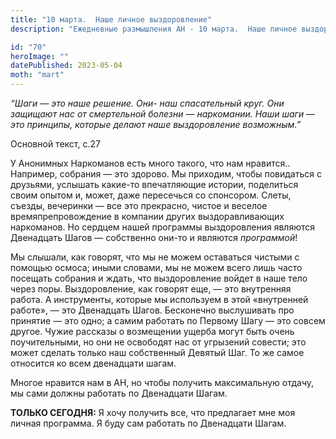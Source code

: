```yaml
---
title: "10 марта.  Наше личное выздоровление"
description: "Ежедневные размышления АН - 10 марта.  Наше личное выздоровление"

id: "70"
heroImage: ""
datePublished: 2023-05-04
moth: "mart"
---
```


_“Шаги — это наше решение. Они- наш спасательный круг. Они защищают нас от
смертельной болезни — наркомании. Наши шаги — это принципы, которые делают
наше выздоровление возможным.”_

Основной текст, с.27

У Анонимных Наркоманов есть много такого, что нам нравится.. Например,
собрания — это здорово. Мы приходим, чтобы повидаться с друзьями, услышать
какие-то впечатляющие истории, поделиться своим опытом и, может, даже
пересечься со спонсором. Слеты, съезды, вечеринки — все это прекрасно, чистое
и веселое времяпрепровождение в компании других выздоравливающих наркоманов.
Но сердцем нашей программы выздоровления являются Двенадцать Шагов —
собственно они-то и являются _программой_!

Мы слышали, как говорят, что мы не можем оставаться чистыми с помощью осмоса;
иными словами, мы не можем всего лишь часто посещать собрания и ждать, что
выздоровление войдет в наше тело через поры. Выздоровление, как говорят еще, —
это внутренняя работа. А инструменты, которые мы используем в этой «внутренней
работе», — это Двенадцать Шагов. Бесконечно выслушивать про принятие — это
одно; а самим работать по Первому Шагу — это совсем другое. Чужие рассказы о
возмещении ущерба могут быть очень поучительными, но они не освободят нас от
угрызений совести; это может сделать только наш собственный Девятый Шаг. То же
самое относится ко всем двенадцати шагам.

Многое нравится нам в АН, но чтобы получить максимальную отдачу, мы сами
должны работать по Двенадцати Шагам.

**ТОЛЬКО СЕГОДНЯ:** Я хочу получить все, что предлагает мне моя личная
программа. Я буду сам работать по Двенадцати Шагам.
